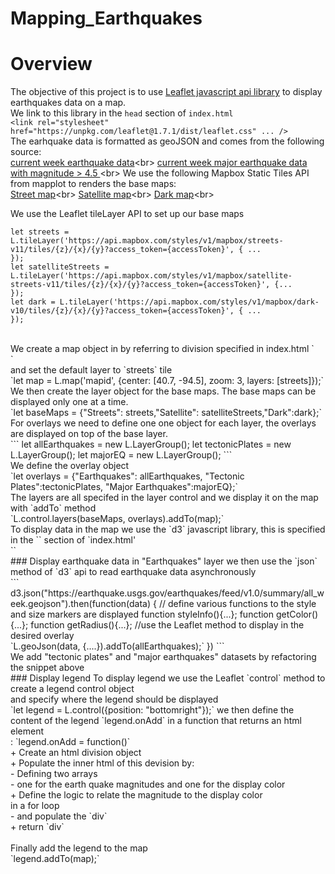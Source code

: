 # Mapping_Earthquakes
# Overview
The objective of this project is to use [Leaflet javascript api library]("https://unpkg.com/leaflet@1.7.1/dist/leaflet.css") to display earthquakes data on a map.<br>
We link to this library in the `head` section of `index.html`<br>
`<link rel="stylesheet" href="https://unpkg.com/leaflet@1.7.1/dist/leaflet.css" ... />`<br> 
The earhquake data is formatted as geoJSON and comes from the following source:<br>
[current week earthquake data]("https://earthquake.usgs.gov/earthquakes/feed/v1.0/summary/all_week.geojson")<br>
[current week major earthquake data with magnitude > 4.5 ]("https://earthquake.usgs.gov/earthquakes/feed/v1.0/summary/4.5_week.geojson")<br>
We use the following Mapbox Static Tiles API from mapplot to renders the base maps:<br>
[Street map]("https://api.mapbox.com/styles/v1/mapbox/streets-v11.html?title=true&access_token=pk.eyJ1IjoibWFwYm94IiwiYSI6ImNpejY4NDg1bDA1cjYzM280NHJ5NzlvNDMifQ.d6e-nNyBDtmQCVwVNivz7A#2/0.0/0.0")<br>
[Satellite map]("https://api.mapbox.com/styles/v1/mapbox/satellite-streets-v11.html?title=true&access_token=pk.eyJ1IjoibWFwYm94IiwiYSI6ImNpejY4NDg1bDA1cjYzM280NHJ5NzlvNDMifQ.d6e-nNyBDtmQCVwVNivz7A#2/0.0/0.0")<br>
[Dark map]("https://api.mapbox.com/styles/v1/mapbox/dark-v10.html?title=true&access_token=pk.eyJ1IjoibWFwYm94IiwiYSI6ImNpejY4NDg1bDA1cjYzM280NHJ5NzlvNDMifQ.d6e-nNyBDtmQCVwVNivz7A#2/0.0/0.0")<br>

We use the Leaflet tileLayer API to set up our base maps<br>
```
let streets = L.tileLayer('https://api.mapbox.com/styles/v1/mapbox/streets-v11/tiles/{z}/{x}/{y}?access_token={accessToken}', { ...
});
let satelliteStreets = L.tileLayer('https://api.mapbox.com/styles/v1/mapbox/satellite-streets-v11/tiles/{z}/{x}/{y}?access_token={accessToken}', {...
});
let dark = L.tileLayer('https://api.mapbox.com/styles/v1/mapbox/dark-v10/tiles/{z}/{x}/{y}?access_token={accessToken}', { ...
});
```
<br>
We create a map object in by referring to division specified in index.html `<div id="mapid"></div>`<br>
and set the default layer to `streets` tile<br>
`let map = L.map('mapid', {center: [40.7, -94.5], zoom: 3, layers: [streets]});`<br>
We then create the layer object for the base maps. The base maps can be displayed only one at a time.<br>
`let baseMaps = {"Streets": streets,"Satellite": satelliteStreets,"Dark":dark};`<br>
For overlays we need to define one one object for each layer, the overlays are displayed on top of the base layer.<br>
```
let allEarthquakes = new L.LayerGroup();
let tectonicPlates = new L.LayerGroup();
let majorEQ = new L.LayerGroup();
```
<br>
We define the overlay object<br>
`let overlays = {"Earthquakes": allEarthquakes, "Tectonic Plates":tectonicPlates, "Major Earthquakes":majorEQ};`<br>
The layers are all specifed in the layer control and we display it on the map with `addTo` method<br>
`L.control.layers(baseMaps, overlays).addTo(map);`<br>
To display data in the map we use the `d3` javascript library, this is specified in the `<head>` section of `index.html'<br>
`<script src="https://d3js.org/d3.v5.min.js"></script>`<br>
### Display earthquake data in "Earthquakes" layer
we then use the `json` method of `d3` api to read earthquake data asynchronously<br>
``` d3.json("https://earthquake.usgs.gov/earthquakes/feed/v1.0/summary/all_week.geojson").then(function(data) {
    // define various functions to the style and size markers are displayed
    function styleInfo(){...}; function getColor(){...}; function getRadius(){...};
    //use the Leaflet method to display in the desired overlay<br>
    `L.geoJson(data, {....}).addTo(allEarthquakes);`
})
```<br>
We add "tectonic plates" and "major earthquakes" datasets by refactoring the snippet above<br>
### Display legend
To display legend we use the Leaflet `control` method to create a legend control object<br> and specify where the legend should be displayed<br>
`let legend = L.control({position: "bottomright"});`
we then define the content of the legend `legend.onAdd` in a function that returns an html <div> element<br>:
`legend.onAdd = function()`<br> 
+ Create an html division object<br>  
+ Populate the inner html of this devision by:<br> 
- Defining two arrays<br> 
- one for the earth quake magnitudes and one for the display color<br>
+ Define the logic to relate the magnitude to the display color<br> in a for loop<br>
- and populate the `div`<br>
+ return `div` <br>

<br>
Finally add the legend to the map<br>
`legend.addTo(map);`








